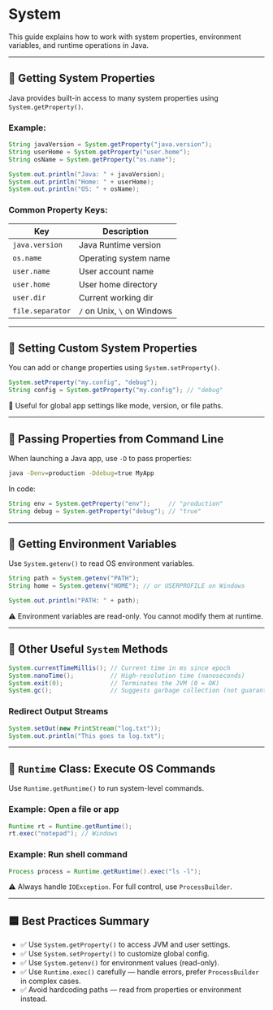 # System

This guide explains how to work with system properties, environment variables, and runtime operations in Java.

---

## 🔹 Getting System Properties

Java provides built-in access to many system properties using `System.getProperty()`.

### Example:

```java
String javaVersion = System.getProperty("java.version");
String userHome = System.getProperty("user.home");
String osName = System.getProperty("os.name");

System.out.println("Java: " + javaVersion);
System.out.println("Home: " + userHome);
System.out.println("OS: " + osName);
```

### Common Property Keys:

| Key              | Description                 |
| ---------------- | --------------------------- |
| `java.version`   | Java Runtime version        |
| `os.name`        | Operating system name       |
| `user.name`      | User account name           |
| `user.home`      | User home directory         |
| `user.dir`       | Current working dir         |
| `file.separator` | `/` on Unix, `\` on Windows |

---

## 🔹 Setting Custom System Properties

You can add or change properties using `System.setProperty()`.

```java
System.setProperty("my.config", "debug");
String config = System.getProperty("my.config"); // "debug"
```

🧠 Useful for global app settings like mode, version, or file paths.

---

## 🔹 Passing Properties from Command Line

When launching a Java app, use `-D` to pass properties:

```bash
java -Denv=production -Ddebug=true MyApp
```

In code:

```java
String env = System.getProperty("env");     // "production"
String debug = System.getProperty("debug"); // "true"
```

---

## 🔹 Getting Environment Variables

Use `System.getenv()` to read OS environment variables.

```java
String path = System.getenv("PATH");
String home = System.getenv("HOME"); // or USERPROFILE on Windows

System.out.println("PATH: " + path);
```

⚠️ Environment variables are read-only. You cannot modify them at runtime.

---

## 🔹 Other Useful `System` Methods

```java
System.currentTimeMillis(); // Current time in ms since epoch
System.nanoTime();          // High-resolution time (nanoseconds)
System.exit(0);             // Terminates the JVM (0 = OK)
System.gc();                // Suggests garbage collection (not guaranteed)
```

### Redirect Output Streams

```java
System.setOut(new PrintStream("log.txt"));
System.out.println("This goes to log.txt");
```

---

## 🔹 `Runtime` Class: Execute OS Commands

Use `Runtime.getRuntime()` to run system-level commands.

### Example: Open a file or app

```java
Runtime rt = Runtime.getRuntime();
rt.exec("notepad"); // Windows
```

### Example: Run shell command

```java
Process process = Runtime.getRuntime().exec("ls -l");
```

⚠️ Always handle `IOException`. For full control, use `ProcessBuilder`.

---

## 🟦 Best Practices Summary

- ✅ Use `System.getProperty()` to access JVM and user settings.
- ✅ Use `System.setProperty()` to customize global config.
- ✅ Use `System.getenv()` for environment values (read-only).
- ✅ Use `Runtime.exec()` carefully — handle errors, prefer `ProcessBuilder` in complex cases.
- ✅ Avoid hardcoding paths — read from properties or environment instead.
